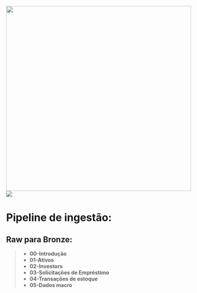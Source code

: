 <img width = '500' src="https://databricks.com/wp-content/uploads/2021/06/db-pride-logo.svg" style="float: left: margin: 30px"/>        <img src="https://files.training.databricks.com/images/Apache-Spark-Logo_TM_200px.png" style="float: left: margin: 10px"/>


# Pipeline de ingestão: 


##  **Raw para Bronze:**

>  * **00-Introdução**
>  * **01-Ativos**
>  * **02-Investors**
>  * **03-Solicitações de Empréstimo**
>  * **04-Transações de estoque**
>  * **05-Dados macro**

